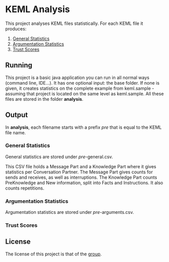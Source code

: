 # KEML Analysis

This project analyses KEML files statistically. For each KEML file it produces:
1) [General Statistics](#general-statistics)
2) [Argumentation Statistics](#argumentation-statistics)
3) [Trust Scores](#trust-scores)

## Running

This project is a basic java application you can run in all normal ways (command line, IDE...).
It has one optional input: the base folder. If none is given, it creates statistics on the complete example from keml.sample - assuming that project is located on the same level as keml.sample.
All these files are stored in the folder **analysis**.


## Output
In **analysis**, each filename starts with a prefix $pre$ that is equal to the KEML file name.

### General Statistics
General statistics are stored under $pre$-general.csv.

This CSV file holds a Message Part and a Knowledge Part where it gives statistics per Conversation Partner. 
The Message Part gives counts for sends and receives, as well as interruptions.
The Knowledge Part counts PreKnowledge and New information, split into Facts and Instructions. It also counts repetitions.


### Argumentation Statistics
Argumentation statistics are stored under $pre$-arguments.csv.



### Trust Scores


## License
The license of this project is that of the [group](https://gitlab.uni-koblenz.de/keml).